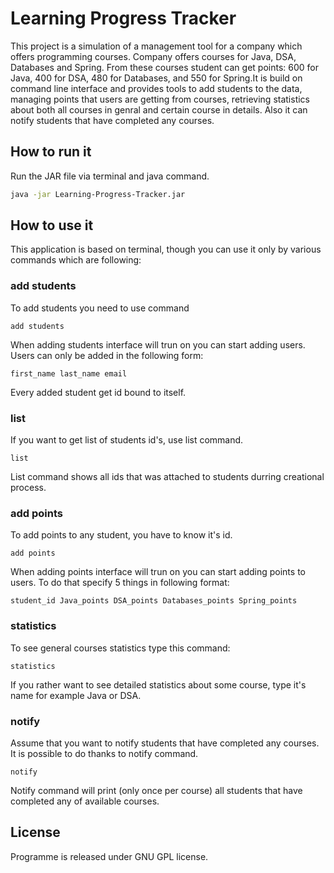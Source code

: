 # Learning Progress Tracker
This project is a simulation of a management tool for a company which offers programming courses. Company offers courses for Java, DSA, Databases and Spring. From these courses student can get points: 600 for Java, 400 for DSA, 480 for Databases, and 550 for Spring.It is build on command line interface and provides tools to add students to the data, managing points that users are getting from courses, retrieving statistics about both all courses in genral and certain course in details. Also it can notify students that have completed any courses.

## How to run it
Run the JAR file via terminal and java command.
```bash
java -jar Learning-Progress-Tracker.jar
```

## How to use it
This application is based on terminal, though you can use it only by various commands which are following:
### add students
To add students you need to use command 
```terminal
add students
```
When adding students interface will trun on you can start adding users. Users can only be added in the following form: 
```teminal
first_name last_name email 
```
Every added student get id bound to itself.

### list
If you want to get list of students id's, use list command.
```terminal
list
```
List command shows all ids that was attached to students durring creational process.

### add points
To add points to any student, you have to know it's id.
```terminal
add points
```
When adding points interface will trun on you can start adding points to users. To do that specify 5 things in following format: <br>

```terminal
student_id Java_points DSA_points Databases_points Spring_points
```

### statistics
To see general courses statistics type this command:
```terminal
statistics
```
If you rather want to see detailed statistics about some course, type it's name for example Java or DSA.

### notify
Assume that you want to notify students that have completed any courses. It is possible to do thanks to notify command.
```terminal
notify
```

Notify command will print (only once per course) all students that have completed any of available courses.

## License
Programme is released under GNU GPL license.
